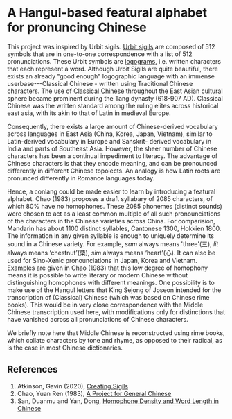 # A Hangul-based featural alphabet for pronuncing Chinese

This project was inspired by Urbit sigils. [Urbit sigils](https://urbit.org/blog/creating-sigils/) are composed of 512 symbols that are in one-to-one correspondence with a list of 512 pronunciations.  These Urbit symbols are [logograms](https://en.wikipedia.org/wiki/Logogram), i.e. written characters that each represent a word.  Although Urbit Sigils are quite beautiful, there exists an already "good enough" logographic language with an immense userbase---Classical Chinese - written using Traditional Chinese characters.  The use of [Classical Chinese](https://en.wikipedia.org/wiki/Classical_Chinese) throughout the East Asian cultural sphere became prominent during the Tang dynasty (618-907 AD).  Classical Chinese was the written standard among the ruling elites across historical east asia, with its akin to that of Latin in medieval Europe.

Consequently, there exists a large amount of Chinese-derived vocabulary across languages in East Asia (China, Korea, Japan, Vietnam), similar to Latin-derived vocabulary in Europe and Sanskrit- derived vocabulary in India and parts of Southeast Asia. However, the sheer number of Chinese characters has been a continual impediment to literacy. The advantage of Chinese characters is that they encode meaning, and can be pronounced differently in different Chinese topolects. An analogy is how Latin roots are pronunced differently in Romance languages today. 

Hence, a conlang could be made easier to learn by introducing a featural alphabet. Chao (1983) proposes a draft syllabary of 2085 characters, of which 80% have no homophones. These 2085 phonemes (distinct sounds) were chosen to act as a least common multiple of all such pronounciations of the characters in the Chinese varieties across China. For comparision, Mandarin has about 1100 distinct syllables, Cantonese 1300, Hokkien 1800. The information in any given syllable is enough to uniquely determine its sound in a Chinese variety. For example, *sam* always means 'three'(三), *lit* always means ‘chestnut’(栗), *sim* always means ‘heart’(心). It can also be used for Sino-Xenic pronounciations in Japan, Korea and Vietnam. Examples are given in Chao (1983) that this low degree of homophony means it is possible to write literary or modern Chinese without distinguishing homophones with different meanings. One possibility is to make use of the Hangul letters that King Sejong of Joseon intended for the transcription of (Classical) Chinese (which was based on Chinese rime books). This would be in very close correspondence with the Middle Chinese transcription used here, with modifications only for distinctions that have vanished across all pronunciations of Chinese characters. 

We briefly note here that Middle Chinese is reconstructed using rime books, which collate characters by tone and rhyme, as opposed to their radical, as is the case in most Chinese dictionaries.





## References
1. Atkinson, Gavin (2020), [Creating Sigils](https://urbit.org/blog/creating-sigils/)
2. Chao, Yuan Ren (1983), [A Project for General Chinese](http://yuyannet.com/thread-124-1-1.html)
3. San, Duanmu and Yan, Dong, [Homophone Density and Word Length in Chinese](http://www-personal.umich.edu/~duanmu/2014TCPHomophone.pdf)

